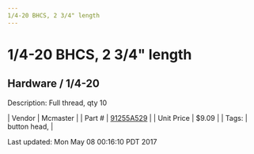 ```yaml
---
1/4-20 BHCS, 2 3/4" length
---
```

# 1/4-20 BHCS, 2 3/4" length
## Hardware / 1/4-20
Description: 	Full thread, qty 10 

| Vendor | Mcmaster | 
| Part # | [91255A529](https://www.mcmaster.com/#91255A529) | 
| Unit Price | $9.09 | 
| Tags: | button head,  | 

Last updated: Mon May 08 00:16:10 PDT 2017